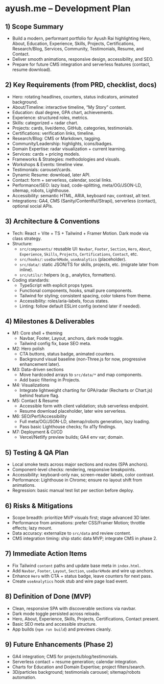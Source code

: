 # ayush.me – Development Plan

## 1) Scope Summary
- Build a modern, performant portfolio for Ayush Rai highlighting Hero, About, Education, Experience, Skills, Projects, Certifications, Research/Blog, Services, Community, Testimonials, Resume, and Contact.
- Deliver smooth animations, responsive design, accessibility, and SEO.
- Prepare for future CMS integration and serverless features (contact, resume download).

## 2) Key Requirements (from PRD, checklist, docs)
- Hero: rotating headlines, counters, status indicators, animated background.
- About/Timeline: interactive timeline, “My Story” content.
- Education: dual degree, GPA chart, achievements.
- Experience: structured roles, metrics.
- Skills: categorized + radar chart.
- Projects: cards, live/demo, GitHub, categories, testimonials.
- Certifications: verification links, timeline.
- Research/Blog: CMS or Markdown, tagging.
- Community/Leadership: highlights, icons/badges.
- Domain Expertise: radar visualization + current learning.
- Services: cards + pricing models.
- Frameworks & Strategies: methodologies and visuals.
- Workshops & Events: timeline view.
- Testimonials: carousel/cards.
- Dynamic Resume: download, later API.
- Contact: form + serverless, calendar, social links.
- Performance/SEO: lazy load, code-splitting, meta/OG/JSON-LD, sitemap, robots, Lighthouse.
- Accessibility: semantic HTML, ARIA, keyboard nav, contrast, alt text.
- Integrations: GA4, CMS (Sanity/Contentful/Strapi), serverless (contact), optional social APIs.

## 3) Architecture & Conventions
- Tech: React + Vite + TS + Tailwind + Framer Motion. Dark mode via class strategy.
- Structure:
  - `src/components/` reusable UI: `Navbar`, `Footer`, `Section`, `Hero`, `About`, `Experience`, `Skills`, `Projects`, `Certifications`, `Contact`, etc.
  - `src/hooks/`: `useDarkMode`, `useAnalytics` (placeholder).
  - `src/data/`: static JSON/TS for skills, projects, etc. (migrate later from inline).
  - `src/utils/`: helpers (e.g., analytics, formatters).
- Coding standards:
  - TypeScript with explicit props types.
  - Functional components, hooks, small pure components.
  - Tailwind for styling; consistent spacing, color tokens from theme.
  - Accessibility: roles/aria-labels, focus states.
  - Linting: follow default ESLint config (extend later if needed).

## 4) Milestones & Deliverables
- M1: Core shell + theming
  - Navbar, Footer, Layout, anchors, dark mode toggle.
  - Tailwind config fix, base SEO meta.
- M2: Hero polish
  - CTA buttons, status badge, animated counters.
  - Background visual baseline (non-Three.js for now, progressive enhancement later).
- M3: Data-driven sections
  - Move hardcoded arrays to `src/data/*` and map components.
  - Add basic filtering in Projects.
- M4: Visualizations
  - Integrate lightweight charting for GPA/radar (Recharts or Chart.js) behind feature flag.
- M5: Contact & Resume
  - Accessible form with client validation; stub serverless endpoint.
  - Resume download placeholder, later wire serverless.
- M6: SEO/Perf/Accessibility
  - Full meta/OG/JSON-LD, sitemap/robots generation, lazy loading.
  - Pass basic Lighthouse checks; fix a11y findings.
- M7: Deployment & CI/CD
  - Vercel/Netlify preview builds; GA4 env var; domain.

## 5) Testing & QA Plan
- Local smoke tests across major sections and routes (SPA anchors).
- Component-level checks: rendering, responsive breakpoints.
- Accessibility: keyboard-only nav, screen-reader labels, color contrast.
- Performance: Lighthouse in Chrome; ensure no layout shift from animations.
- Regression: basic manual test list per section before deploy.

## 6) Risks & Mitigations
- Scope breadth: prioritize MVP visuals first; stage advanced 3D later.
- Performance from animations: prefer CSS/Framer Motion; throttle effects; lazy mount.
- Data accuracy: externalize to `src/data` and review content.
- CMS integration timing: ship static data MVP; integrate CMS in phase 2.

## 7) Immediate Action Items
- Fix Tailwind `content` paths and update base meta in `index.html`.
- Add `Navbar`, `Footer`, `Layout`, `Section`, `useDarkMode` and wire up anchors.
- Enhance `Hero` with CTA + status badge, leave counters for next pass.
- Create `useAnalytics` hook stub and wire page load event.

## 8) Definition of Done (MVP)
- Clean, responsive SPA with discoverable sections via navbar.
- Dark mode toggle persisted across reloads.
- Hero, About, Experience, Skills, Projects, Certifications, Contact present.
- Basic SEO meta and accessible structure.
- App builds (`npm run build`) and previews cleanly.

## 9) Future Enhancements (Phase 2)
- GA4 integration; CMS for projects/blog/testimonials.
- Serverless contact + resume generation; calendar integration.
- Charts for Education and Domain Expertise; project filters/search.
- 3D/particles background; testimonials carousel; sitemap/robots automation.
